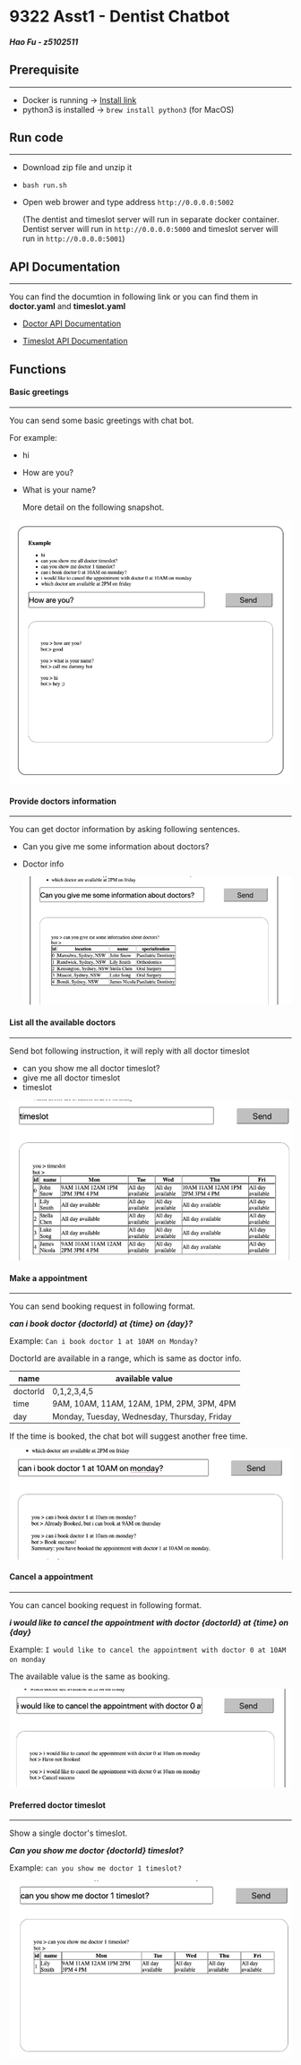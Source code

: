 # 9322 Asst1 - Dentist Chatbot

##### Hao Fu - z5102511

## Prerequisite

----

- Docker is running -> [Install link](https://www.docker.com/products/docker-desktop)
- python3 is installed -> `brew install python3` (for MacOS)

## Run code

---

- Download zip file and unzip it

- `bash run.sh`

- Open web brower and type address `http://0.0.0.0:5002`

  (The dentist and timeslot server will run in separate docker container. Dentist server will run in `http://0.0.0.0:5000` and timeslot server will run in `http://0.0.0.0:5001`)

## API Documentation 

---

You can find the documtion in following link or you can find them in **doctor.yaml** and **timeslot.yaml** 

- [Doctor API Documentation](<https://app.swaggerhub.com/apis/lmcmz/dentist-booking/1.0>)

- [Timeslot API Documentation](https://app.swaggerhub.com/apis/lmcmz/timeslot/1.0)

  

## Functions
#### Basic greetings

---

You can send some basic greetings with chat bot. 

For example:

- hi

- How are you?

- What is your name?

  More detail on the following snapshot.

![Basic greetings](./image/greetings.png)



#### Provide doctors information 

---

You can get doctor information by asking following sentences. 

- Can you give me some information about doctors?

- Doctor info

  ![Doctor info](./image/alldoctor.png)

  

#### List all the available doctors 

---

Send bot following instruction, it will reply with all doctor timeslot

- can you show me all doctor timeslot?
- give me all doctor timeslot
- timeslot

![Doctor timeslot](./image/alltimeslot.png)



#### Make a appointment

---

You can send booking request in following format.

***can i book doctor {doctorId} at {time} on {day}?***

Example: `Can i book doctor 1 at 10AM on Monday?`

DoctorId are available in a range, which is same as doctor info. 

| name     | available value                              |
| -------- | -------------------------------------------- |
| doctorId | 0,1,2,3,4,5                                  |
| time     | 9AM, 10AM, 11AM, 12AM, 1PM, 2PM, 3PM, 4PM    |
| day      | Monday, Tuesday, Wednesday, Thursday, Friday |

If the time is booked, the chat bot will suggest another free time.

![Booking](./image/book.png)



#### Cancel a appointment

---

You can cancel booking request in following format.

***i would like to cancel the appointment with doctor {doctorId} at {time} on {day}***

Example: `I would like to cancel the appointment with doctor 0 at 10AM on monday`

The available value is the same as booking.

![Cancel](./image/cancel.png)



#### Preferred doctor timeslot

----

Show a single doctor's timeslot. 

***Can you show me doctor {doctorId} timeslot?***

Example: `can you show me doctor 1 timeslot?`

![single](./image/single.png)